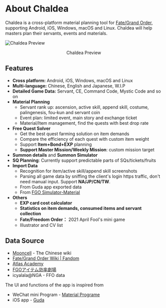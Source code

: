 # About Chaldea

Chaldea is a cross-platform material planning tool for [Fate/Grand Order](https://www.fate-go.jp), supporting Android, iOS, Windows, macOS and Linux. Chaldea will help masters plan their servants, events and materials.

![Chaldea Preview](/images/en/home_svt_preview.webp)
<figcaption style="text-align:center">Chaldea Preview</figcaption>

## Features

- **Cross platform:** Android, iOS, Windows, macOS and Linux
- **Multi-language:** Chinese, English and Japanese, W.I.P
- **Detailed Game Data:** Servant, CE, Command Code, Mystic Code and so on
- **Material Planning**
  * Servant rank up: ascension, active skill, append skill, costume, palingenesis, fou-kun and servant coin
  * Event plan: limited event, main story and exchange ticket
  * Material/Item management, find the quests with best drop rate
- **Free Quest Solver**
  * Get the best quest farming solution on item demands
  * Compare the efficiency of each quest with custom item weight
  * Support **Item+Bond+EXP** planning
  * **Support Master Mission/Weekly Mission**: custom mission target
- **Summon details** and **Summon Simulator**
- **SQ Planning**: Currently support predictable parts of SQs/tickets/fruits
- **Import Data**
  * Recognition for item/active skill/append skill screenshots
  * Parsing all game data by sniffing the client's login https traffic, don't need manual input. Support **NA/JP/CN/TW**.
  * From Guda app exported data
  * From [FGO Simulator-Material](http://fgosimulator.webcrow.jp/Material)
- **Others**
  * **EXP card cost calculator**
  * **Statistics on item demands, consumed items and servant collection**
  * **Fate/Freedom Order：** 2021 April Fool's mini game
  * Illustrator and CV list

## Data Source

- [Mooncell](https://fgo.wiki) - The Chinese wiki
- [Fate/Grand Order Wiki | Fandom](https://fategrandorder.fandom.com/wiki/Fate/Grand_Order_Wikia)
- [Atlas Academy](https://atlasacademy.io/)
- [FGOアイテム効率劇場](https://sites.google.com/view/fgo-domus-aurea)
- icyalala@NGA - FFO data

The UI and functions of the app is inspired from
- WeChat mini Program - [Material Programe](https://github.com/lacus87/fgo)
- iOS app - [Guda](https://apps.apple.com/sg/app/guda/id1229055088)
